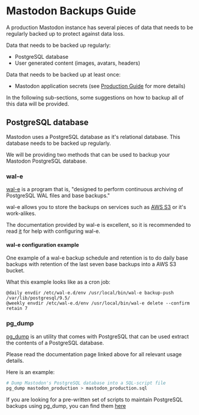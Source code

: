 # Mastodon Backups Guide

A production Mastodon instance has several pieces of data that needs to be
regularly backed up to protect against data loss.

Data that needs to be backed up regularly:
* PostgreSQL database
* User generated content (images, avatars, headers)

Data that needs to be backed up at least once:
* Mastodon application secrets (see
  [Production Guide](../Running-Mastodon/Production-Guide.md) for more details)

In the following sub-sections, some suggestions on how to backup all of this
data will be provided.

## PostgreSQL database

Mastodon uses a PostgreSQL database as it's relational database. This database
needs to be backed up regularly.

We will be providing two methods that can be used to backup your Mastodon
PostgreSQL database.

### wal-e

[wal-e](https://github.com/wal-e/wal-e) is a program that is, "designed to
perform continuous archiving of PostgreSQL WAL files and base backups."

wal-e allows you to store the backups on services such as [AWS S3](https://aws.amazon.com/s3/) or it's work-alikes.

The documentation provided by wal-e is excellent, so it is recommended to read
[it](https://github.com/wal-e/wal-e/blob/master/README.rst) for help with
configuring wal-e.

#### wal-e configuration example

One example of a wal-e backup schedule and retention is to do daily base backups
with retention of the last seven base backups into a AWS S3 bucket.

What this example looks like as a cron job:

```
@daily envdir /etc/wal-e.d/env /usr/local/bin/wal-e backup-push /var/lib/postgresql/9.5/
@weekly envdir /etc/wal-e.d/env /usr/local/bin/wal-e delete --confirm retain 7
```

### pg_dump

[pg_dump](https://www.postgresql.org/docs/9.5/static/app-pgdump.html) is an utility that comes with PostgreSQL that can be used extract the contents of a
PostgreSQL database.

Please read the documentation page linked above for all relevant usage details.

Here is an example:
```sh
# Dump Mastodon's PostgreSQL database into a SQL-script file
pg_dump mastodon_production > mastodon_production.sql
```

If you are looking for a pre-written set of scripts to maintain PostgreSQL backups using pg_dump, you can find them [here](https://wiki.postgresql.org/wiki/Automated_Backup_on_Linux)
